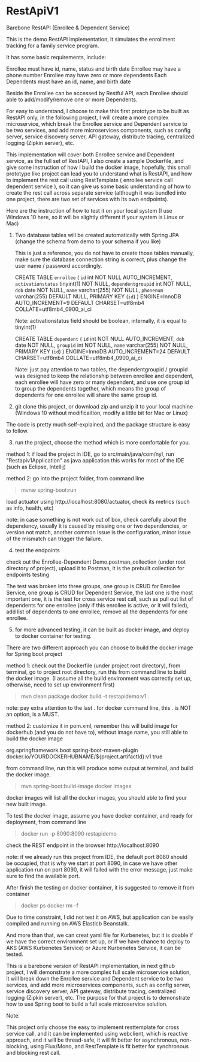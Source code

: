 # RestApiV1
 Barebone RestAPI (Enrollee & Dependent Service)

This is the demo RestAPI implementation, it simulates the enrollment tracking for a family service program.

It has some basic requirements, include:

Enrollee must have id, name, status and birth date
Enrollee may have a phone number
Enrollee may have zero or more dependents
Each Dependents must have an id, name, and birth date

Beside the Enrollee can be accessed by Restful API, each Enrollee should able to add/modify/remove one or more Dependents.

For easy to understand, I choose to make this first prototype to be built as RestAPI only, in the following
project, I will create a more complex microservice, which break the Enrollee service and Dependent service 
to be two services, and add more microservices components, such as config server, service discovery server,
API gateway, distribute tracing, centralized logging (Zipkin server), etc.

This implementation will cover both Enrollee service and Dependent service, as the full set of RestAPI, I also 
create a sample Dockerfile, and give some instruction of how I build the docker image, hopefully, this small 
prototype like project can lead you to understand what is RestAPI, and how to implement the rest call using 
RestTemplate ( enrollee service call dependent service ), so it can give us some basic understanding of how 
to create the rest call across separate service (although it was bundled into one project, there are two set 
of services with its own endpoints).

Here are the instruction of how to test it on your local system (I use Windows 10 here, so it will be slightly different if
your system is Linux or Mac)

1. Two database tables will be created automatically with Spring JPA (change the schema from demo to your schema if you like)

   This is just a reference, you do not have to create those tables manually, make sure the database connection string is correct, plus change the user name / password accordingly.
   
   CREATE TABLE `enrollee` (
   `id` int NOT NULL AUTO_INCREMENT,
   `activationstatus` tinyint(1) NOT NULL,
   `dependentgroupid` int NOT NULL,
   `dob` date NOT NULL,
   `name` varchar(255) NOT NULL,
   `phonenum` varchar(255) DEFAULT NULL,
   PRIMARY KEY (`id`)
   ) ENGINE=InnoDB AUTO_INCREMENT=9 DEFAULT CHARSET=utf8mb4 COLLATE=utf8mb4_0900_ai_ci
   
   Note: activationstatus field should be boolean, internally, it is equal to tinyint(1)

   CREATE TABLE `dependent` (
   `id` int NOT NULL AUTO_INCREMENT,
   `dob` date NOT NULL,
   `groupid` int NOT NULL,
   `name` varchar(255) NOT NULL,
   PRIMARY KEY (`id`)
   ) ENGINE=InnoDB AUTO_INCREMENT=24 DEFAULT CHARSET=utf8mb4 COLLATE=utf8mb4_0900_ai_ci
   
   Note: just pay attention to two tables, the dependentgroupid / groupid was designed to keep the relationship
between enrollee and dependent, each enrollee will have zero or many dependent, and use one group id to group 
   the dependents together, which means the group of dependents for one enrollee will share the same group id.
   
2. git clone this project, or download zip and unzip it to your local machine (WIndows 10 without modificaition, 
   modify a little bit for Mac or Linux)
   
The code is pretty much self-explained, and the package structure is easy to follow.

3. run the project, choose the method which is more comfortable for you.

method 1:
if load the project in IDE, go to src/main/java/com/nyl, run "Restapiv1Application" as java application 
   this works for most of the IDE (such as Eclipse, Intellij)

method 2: 
go into the project folder, from command line
  > mvnw spring-boot:run

load actuator using http://localhost:8080/actuator, check its metrics (such as info, health, etc)

note: in case something is not work out of box, check carefully about the dependency, usually it is caused by missing
one or two dependencies, or version not match, another common issue is the configuration, minor issue of the mismatch 
can trigger the failure.

4. test the endpoints

check out the Enrollee-Dependent Demo.postman_collection (under root directory of project), upload it 
to Postman, it is the prebuilt collection for endpoints testing
   
The test was broken into three groups, one group is CRUD for Enrollee Service, one group is CRUD for Dependent Service,
the last one is the most important one, it is the test for cross service rest call, such as pull out list of dependents
for one enrollee (only if this enrollee is active, or it will failed), add list of dependents to one enrollee,
remove all the dependents for one enrollee.

5. for more advanced testing, it can be built as docker image, and deploy to docker container for testing.

There are two different approach you can choose to build the docker image for Spring boot project

method 1:
check out the Dockerfile (under project root directory), from terminal, go to project root directory, 
run this from command line to build the docker image. 
(I assume all the build environment was correctly set up, otherwise, need to set up environment first)

  > mvn clean package
  > docker build -t restapidemo:v1 .

note: pay extra attention to the last . for docker command line, this . is NOT an option, is a MUST.

method 2:
customize it in pom.xml, remember this will build image for dockerhub (and you do not have to), without image name,
you still able to build the docker image

<plugin>
    <groupId>org.springframework.boot</groupId>
    <artifactId>spring-boot-maven-plugin</artifactId>
    <configuration>
    <image>
         <name>docker.io/YOURDOCKERHUBNAME/${project.artifactId}:v1</name>
    </image>
    </configuration>
    <configuration>
		<layers>
		   <enabled>true</enabled>
		</layers>
    </configuration>
</plugin>

from command line, run this will produce some output at terminal, and build the docker image. 
   > mvn spring-boot:build-image
   > docker images

docker images will list all the docker images, you should able to find your new built image.

To test the docker image, assume you have docker container, and ready for deployment, from command line

  > docker run -p 8090:8090 restapidemo

check the REST endpoint in the browser http://localhost:8090

note: if we already run this project from IDE, the default port 8080 should be occupied, that is why we start at port 8090,
in case we have other application run on port 8090, it will failed with the error message, just make sure to find the available port.

After finish the testing on docker container, it is suggested to remove it from container

   > docker ps
   > docker rm -f <container-id>
   
Due to time constraint, I did not test it on AWS, but application can be easily compiled and running on AWS Elasticb Beanstalk.

And more than that, we can creat yaml file for Kurbenetes, but it is doable if we have the correct environment set up,
or if we have chance to deploy to AKS (AWS Kurbenetes Service) or Azure Kurbenetes Service, it can be tested.

This is a barebone version of RestAPI implementation, in next github project, I will demonstrate a more complex 
full scale microservice solution, it will break down the Enrollee service and Dependent service
to be two services, and add more microservices components, such as config server, service discovery server,
API gateway, distribute tracing, centralized logging (Zipkin server), etc. The purpose for that project is to 
demonstrate how to use Spring boot to build a full scale microservice solution. 

Note:

This project only choose the easy to implement resttemplate for cross service call, and it can be implemented using 
webclient, which is reactive approach, and it will be thread-safe, it will fit better for asynchronous, non-blocking, 
using Flux/Mono, and RestTemplate is fit better for synchronous and blocking rest call.
